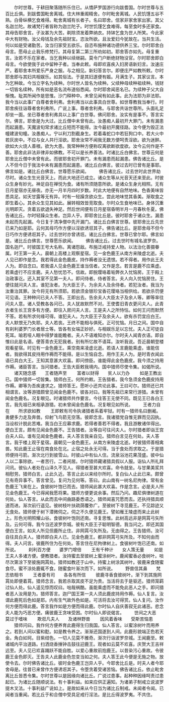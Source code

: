 <!-- { "loadSidebar": true } -->
　　尔时世尊。于耕田聚落随所乐住已。从憍萨罗国游行向跋耆国。尔时世尊与五百比丘俱。到跋耆国毗舍离城。住大林重阁精舍。尔时毗舍离城。人民饥馑五谷不熟。白骨纵横乞食难得。毗舍离城有长者子。名曰耶舍。信家非家舍家出家。其父名迦兰陀。故诸梵行者皆称为迦兰陀子。时世饥馑乞食难得。每至食时多还家食。其母告耶舍言。子汝甚为大苦。剃除须发着弊纳衣。持钵乞食为世人所笑。今此家中大有财物。汝父母钱及余先祖财宝。恣汝所欲。且汝爱妇今犹故在。当共生活。何以如是受诸勤苦。汝当归家受五欲乐。自恣布施种诸功德供养三宝。尔时耶舍白母言。愿母止止我乐修梵行。其母复第二第三所劝如初。耶舍答亦如先。母复重言。汝若不乐在家者。当乞我种以续继嗣。莫令门户断绝财物没官。尔时耶舍即白母言。今欲使我于此中留种子者。当奉此敕。母即欢喜疾入妇房语新妇言。汝速庄严。着耶舍本所爱乐严身之服。与之相见。新妇答言尔。即便庄严如教所敕。尔时耶舍即与其妇共相娱乐。如其俗法。于是其妇遂便有娠。月满生子。其家议言。本为乞种故。今当立字名为续种。尔时世人皆名为续种。父续种母续种祖续种。钱财一切皆名续种。所有如是恶名流布道俗悉闻。尔时耶舍闻恶名已。为续种子父大自惭愧。耻其所闻作是思惟。沙门释种中。未曾见闻有如此事。此为法耶为非法耶。我今当以此事广白尊者舍利弗。舍利弗当以此事具白世尊。如世尊教我当奉行。时耶舍疾往诣尊者舍利弗所。广说上事。尊者舍利弗。与耶舍共诣世尊所。头面礼足却坐一面。坐已尊者舍利弗具以上事广白世尊。佛问耶舍。汝实有是事不。答言实尔。佛言。耶舍是为大过。比丘僧中未曾有此。汝愚痴人最初开大罪门。未有漏患而起漏患。天魔波旬常求诸比丘短而不能得。汝今最初开魔径路。汝今便为毁正法幢建波旬幢。汝愚痴人。宁以利刀割截身生。若着毒蛇口中若狂狗口中。若大火中若灰炭中。不应与女人共行淫欲。耶舍汝常不闻我无数方便呵责淫欲。欲为迷醉。欲如大火烧人善根。欲为大患。我常种种方便称叹离欲断欲度欲。汝今云何作是不善。耶舍此非法非律非如佛教。不可以是长养善法。时诸比丘白佛言。世尊云何是耶舍比丘僧中未曾有此。而彼耶舍初开罪门。未有漏患而起漏患。佛告诸比丘。是人不但今日于我法中未有漏患而起漏患。诸比丘白佛言。彼过去时已曾有是事耶。佛言如是。诸比丘白佛言。世尊愿乐欲闻。
　　佛告诸比丘。过去世时此世界劫尽时。诸众生生光音天上。而此大地还已成立。诸众生等从光音天还来至此。时彼众生身有妙光。神足自在禅悦为食。诸有所须随意所欲。是诸众生身光相照。无有日月星宿亦无昼夜。亦无一月半月四时岁数。时此大地便有自然地味。色香美味皆悉具足。如天甘露等无有异。时有一轻躁贪欲众生。尝此地味觉其香美。渐取食之即生着心。其余众生见其如此。展转相效皆竞取食。尔时众生食地味已。身体沉重光明即灭。贪着五欲退失神足。然后世间便有日月星宿昏明半月一月春秋冬夏。佛告诸比丘。尔时轻躁众生者。岂异人乎。即耶舍比丘是。彼时耶舍于诸众生。漏患未起而先起漏。今日复于清净僧中先开漏门。诸比丘白佛言世尊。彼耶舍比丘先世已来乃如是耶。云何其母巧作方便以淫欲诱诳其子。佛告诸比丘。是耶舍母不但今日巧作方便诱诳其子。过去世时亦曾诱诳。诸比丘白佛言。世尊已曾尔耶。佛言如是。诸比丘白佛言。世尊愿乐欲闻。
　　佛告诸比丘。过去世时有城名波罗奈。国名迦尸。时彼国王号大名称。离诸怨敌。布施泛戒持爱人物。以法治化善摄眷属。时王第一夫人。晨朝上高楼上观察星宿。见一金色鹿王从南方来陵虚北逝。夫人见已即作是念。我若得此金色鹿皮。持作褥者没无遗恨。若不得者。用作此王夫人为。即自念曰。若我语人见金色鹿王谁当信者。又作是念。若言是鹿不应乘虚。若乘虚行不应言鹿。夫人愁忧恐不。信故。即脱璎珞着垢弊衣入忧恼房。王于殿上治政事讫。还入其室不见第一夫人。即问侍者。侍者答言。夫人向入忧恼房住。王便往就问夫人言。谁犯汝者。为大臣王子。为余夫人及余侍者。若犯汝者。我当为汝重治其罪。汝今将无有所须耶。若欲须金银珍宝香花璎珞当相供给。若欲杀罚便可见语。王种种问已夫人不答。王即出去。告余夫人大臣太子及余人等。卿等率往问夫人意。诸人受教各各问已。夫人犹故默然不对。王使耆旧青衣更问夫人。此青衣者生长王宫多有方便。即往入房问夫人言。王是夫人之所恃怙。如何王问而默然不答。若有所求何缘可得。谁犯夫人。为大臣王子及余夫人。欲有杀罚宜应白王。夫人默恨无乃失耶。夫人若丧。王终不能相与俱死。正可忧恼。月日之间。国中自有刹利婆罗门长者居士等。皆各有女端正妙好。与相娱乐足以忘忧。夫人正可徒自死耳。喻若哑人眠中得梦谁能瞻者。夫人不语难知亦尔。尔时夫人闻青衣语。即自惟曰此是名语。便答青衣无犯我者。别有所忆故不语耳。汝听我说。吾近晨朝登楼观看星宿。时见有一金色鹿王。乘空南来凌虚北逝。若语人言鹿能乘虚。谁能信者。我欲得其皮持用作褥而不能得。是以生恼自念。用作王夫人为。是时青衣闻此语已具白大王。王知其意甚大欢喜。即问傍臣。谁能得此金色鹿皮。我今须之持用作褥。诸臣答言。当问猎者。王告大臣敕我境内。国中猎师尽使令集。如偈所说。
　　诸天随念感　　王者随声至
　　富者以财得　　贫人以力办
　　如是王教出已。国中猎师一切皆集。猎师白王。何所约敕。王告猎者。我今急须金色鹿皮持用作褥。卿等为吾疾速求之。猎师答王。愿听小还共论此事。王曰可尔。猎师还已共相谓言。汝等游猎颇曾见闻金色鹿不。彼各对曰。我等先祖已来常行游猎。未曾有闻金色鹿名。况复眼见。时诸猎师共作要言。今往答王无使不同。既见王已各白王言。我先祖已来相承游猎。初未曾闻金色鹿名。况复眼见如所说。
　　王者力自在　　所求欲如教
　　王即敕有司令执诸猎者系着牢狱。时有一猎师名曰删阇。勇健多力走及奔兽。仰射飞鸟箭无空落。彼即念言。我诸猎党自惟无罪而见囚执。当设权计脱此苦难。我当白王应募求鹿。若得者善若不得者。我且游散诸伴得出。便白王言。颇有见闻金色鹿不。王告猎者。汝等自可往问夫人。尔时猎者即诣王宫白夫人曰。谁有见闻金色鹿者。夫人答言我亲自见。猎师白言见在何处。夫人答言。我于楼上观于星宿。晨朝见一金色鹿王。从南方来陵虚北逝。时彼猎师善相禽兽。知此鹿王止宿在南食处在北。止宿之处永无可得。当于食处而求取之。于是猎师便持弓箭。渐次北行到彼雪山。时彼山中有仙人住。流泉浴池花果茂盛。彼中仙人以二事除欲。一者苦行。二者闲居。尔时猎师藏诸猎具假以人服。诣仙人所礼拜问讯。彼仙人者处在山泽久不见人。得猎者至甚大欢喜。命令就坐。与甘果美浆共相慰劳。猎师白言。止此久近。答言止此以来经尔所时。复白仙人止此已来。颇曾见有奇异事不。答言曾见。复问为见何等。答曰。此山南有一树名尼拘律。常有金色鹿王飞来在上。食彼树叶饱已而去。猎师闻此甚大欢喜。作是念言。必是夫人所见金色鹿王。今已得闻我愿将果。猎师方便更说余事。然后乃问。趣尼俱律树道在何处。仙人答言。从此而去中间曲路委悉语之。猎师闻喜咒愿而去。还执持猎具顺道而进。渐次前行遥见。彼树枝叶扶疏荫覆弥广。至彼树下寻觅鹿王。不见踪迹又无食处。猎师便于树下潜微伺之。伺之不久便见鹿王。譬如雁王陵虚而来止此树上。形色光明照耀山谷。食彼树叶饱则还南。寻复思惟。此树高远非是网罥弓矢所及。云何可得。我今当还波罗奈城。彼有大臣王子聪明智德。我当问之。即还其国便白王言。如夫人所见但鹿所止住。非网罥弓矢所及。无由得之。王告猎师。汝可自往具白夫人。猎师即白夫人已。见金色鹿王。都非网罥弓矢所及。不知何由而得。夫人问言。彼鹿所住为在何处。答言住在尼拘律树上。食彼树叶饱已还南。如所说。
　　刹利百方便　　婆罗门增倍
　　王有千种计　　女人策无量
　　如是王夫人多诸方便。便教猎者。汝持蜜去至彼树上蜜涂树叶。鹿闻蜜香必食树叶。啖尽次第涂下至彼施网罥处。猎师如教还于山中。持蜜上树涂其树叶。彼鹿来食随蜜食尽。蜜不涂处鹿辄不食。随蜜食叶渐次而下。如所说。
　　野兽信其鼻　　梵志依相书
　　王者委有司　　各各有所信
　　彼鹿寻香食彼树叶。渐下到其施网罥处即便着罥。猎师念言。我若杀取其皮不足为贵。当活将去于是驱还。猎师笼羁过仙人处。仙人遥见惊而叹曰。咄哉祸酷。虽能乘虚而不能免此恶人之手。即问猎者恶人汝用是为。猎师答言。迦尸国王第一夫人须此鹿皮持用作褥。仙人复言。汝谓此鹿死后色如是耶。内有生气故外色如是。可活将去汝可得赏。仙人复问。汝作何方便而得此鹿。答言我作如是方便而得此鹿。尔时仙人自庆善寂无此诸恶。悲念夫人能为巧恶方便。痛彼鹿王贪味受困。尔时仙人即说偈言。
　　世间之大恶　　莫过于嗜味
　　欺诳凡夫人　　及诸林野兽
　　因风着香味　　受斯苦恼患
　　猎师问曰。我作何方便养育此鹿得生归我国。仙人答言。以蜜涂树叶而用养之。若到人间以蜜和麨。如是教令养之。渐渐还国遂到人间。此鹿形貌端正色若天金。角白如珂。目紫绀色。一切人见莫不雅奇。渐次行诣波罗奈城。王闻鹿至。敕诸城内平治道路。扫洒烧香捶钟击鼓往迎鹿王。观者如云莫不欢喜。庆贺大王吉祥远至。夫人见已欢喜踊跃不能自胜。以爱心重故前抱鹿王。以昔染污心重故。令彼鹿王金色即灭。王告夫人此鹿金色忽变当如之何。夫人答王此今便是无施之物。放使令去。尔时佛告诸比丘。彼时金色鹿王岂异人乎。今耶舍比丘是。时夫人者今耶舍母是。往昔已来曾作方便诱诳其子。令堕贪着受诸苦恼。佛告诸比丘。依止毗舍离比丘皆悉令集。尔时世尊以是因缘向诸比丘。广说过患事。起种种因缘呵责过患起已。为诸比丘随顺说法。有十事利益。如来应供正遍知。为诸弟子制戒立说波罗提木叉法。十事利益广说如上。是故如来从今日当为诸比丘制戒。未闻者令闻。已闻者当重闻。若比丘于和合僧中受具足戒行淫法。是比丘得波罗夷。不共住。
